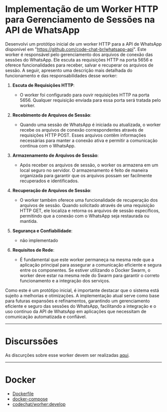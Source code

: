 # Implementação de um Worker HTTP para Gerenciamento de Sessões na API de WhatsApp

Desenvolvi um protótipo inicial de um worker HTTP para a API de WhatsApp disponível em "https://github.com/code-chat-br/whatsapp-api". Este worker é responsável pelo gerenciamento dos arquivos de conexão das sessões do WhatsApp. Ele escuta as requisições HTTP na porta 5656 e oferece funcionalidades para receber, salvar e recuperar os arquivos de sessão. A seguir, apresento uma descrição mais detalhada do funcionamento e das responsabilidades desse worker:

1. **Escuta de Requisições HTTP**:
    - O worker foi configurado para ouvir requisições HTTP na porta 5656. Qualquer requisição enviada para essa porta será tratada pelo worker.

2. **Recebimento de Arquivos de Sessão**:
    - Quando uma sessão de WhatsApp é iniciada ou atualizada, o worker recebe os arquivos de conexão correspondentes através de requisições HTTP POST. Esses arquivos contêm informações necessárias para manter a conexão ativa e permitir a comunicação contínua com o WhatsApp.

3. **Armazenamento de Arquivos de Sessão**:
    - Após receber os arquivos de sessão, o worker os armazena em um local seguro no servidor. O armazenamento é feito de maneira organizada para garantir que os arquivos possam ser facilmente recuperados e identificados.

4. **Recuperação de Arquivos de Sessão**:
    - O worker também oferece uma funcionalidade de recuperação dos arquivos de sessão. Quando solicitado através de uma requisição HTTP GET, ele localiza e retorna os arquivos de sessão específicos, permitindo que a conexão com o WhatsApp seja restaurada ou mantida.

5. **Segurança e Confiabilidade**:
    - não implementado

6. **Requisitos de Rede**:
    - É fundamental que este worker permaneça na mesma rede que a aplicação principal para assegurar a comunicação eficiente e segura entre os componentes. Se estiver utilizando o Docker Swarm, o worker deve estar na mesma rede do Swarm para garantir o correto funcionamento e a integração dos serviços.

Como este é um protótipo inicial, é importante destacar que o sistema está sujeito a melhorias e otimizações. A implementação atual serve como base para futuras expansões e refinamentos, garantindo um gerenciamento eficiente e seguro das sessões do WhatsApp, facilitando a integração e o uso contínuo da API de WhatsApp em aplicações que necessitam de comunicação automatizada e confiável.

---

# Discurssões

As discurções sobre esse worker devem ser realizadas [aqui](https://github.com/code-chat-br/whatsapp-api/discussions/131).

---
# Docker

- [Dockerfile](./Dockerfile)
- [docker-compose](./docker-compose.yaml)
- [codechat/worher:develop](https://hub.docker.com/r/codechat/worker/tags)
